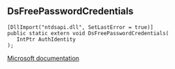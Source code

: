 ## DsFreePasswordCredentials

```
[DllImport("ntdsapi.dll", SetLastError = true)]
public static extern void DsFreePasswordCredentials(
   IntPtr AuthIdentity
);
```

[Microsoft documentation](https://docs.microsoft.com/en-us/windows/win32/api/ntdsapi/nf-ntdsapi-dsfreepasswordcredentials)
